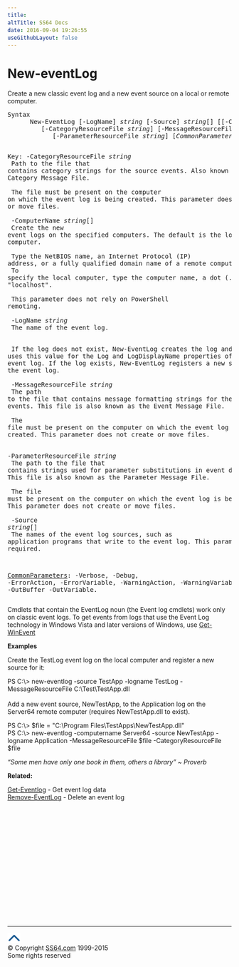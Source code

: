 ```yaml
---
title:
altTitle: SS64 Docs
date: 2016-09-04 19:26:55
useGithubLayout: false
---
```

<!-- #BeginLibraryItem "/Library/head_ps.lbi" --><!-- #EndLibraryItem --><h1>New-eventLog</h1> 
<p> Create a new classic event log and a new event source on a local or remote computer.</p>
<pre>Syntax
      New-EventLog [-LogName] <i>string</i> [-Source] <i>string</i>[] [[-ComputerName] <i>string</i>[]]
         [-CategoryResourceFile <i>string</i>] [-MessageResourceFile <i>string</i>]
            [-ParameterResourceFile <i>string</i>] [<i>CommonParameters</i>]

Key:
   -CategoryResourceFile <i>string</i><br>       Path to the file that contains category strings for the source events.
       Also known as the Category Message File.<br>        <br>       The file must be present on the computer on which the event log is being
       created. This parameter does not create or move files.<br>        <br>   -ComputerName <i>string</i>[]<br>       Create the new event logs on the specified computers.
       The default is the local computer.<br>        <br>       Type the NetBIOS name, an Internet Protocol (IP) address, or a fully qualified
       domain name of a remote computer.<br>       To specify the local computer, type the computer name, a dot (.), or "localhost".<br>        <br>       This parameter does not rely on PowerShell remoting.<br>        <br>   -LogName <i>string</i><br>       The name of the event log. <br>        <br>       If the log does not exist, New-EventLog creates the log and uses this
       value for the Log and LogDisplayName properties of the new event log.
       If the log exists, New-EventLog registers a new source for the event log.<br>        <br>   -MessageResourceFile <i>string</i><br>       The path to the file that contains message formatting strings for the
       source events. This file is also known as the Event Message File.<br>        <br>       The file must be present on the computer on which the event log is being
       created. This parameter does not create or move files.<br>        <br>   -ParameterResourceFile <i>string</i><br>       The path to the file that contains strings used for parameter
       substitutions in event descriptions. 
       This file is also known as the Parameter Message File.<br>        <br>       The file must be present on the computer on which the event log is being
       created. This parameter does not create or move files.<br>        <br>   -Source <i>string</i>[]<br>       The names of the event log sources, such as application programs that
       write to the event log. This parameter is required.

   <a href="common.html">CommonParameters</a>:
       -Verbose, -Debug, -ErrorAction, -ErrorVariable, -WarningAction, -WarningVariable,
       -OutBuffer -OutVariable.</pre>
<p>
  Cmdlets that contain the EventLog noun (the Event log cmdlets) work only on classic event logs. To get events from logs that use the  Event Log technology in Windows Vista and later versions of Windows, use <a href="get-winevent.html">Get-WinEvent</a></p>
<p><b>Examples</b></p>
<p>Create the TestLog event log on the local computer and register a new source for it:</p>
<p><span class="code">PS C:\&gt; new-eventlog -source TestApp -logname TestLog -MessageResourceFile C:\Test\TestApp.dll</span><br>
  <br>
  Add a new event source, NewTestApp, to the Application log on the Server64 remote computer (requires NewTestApp.dll to exist).</p>
<p class="code">PS C:\&gt; $file = "C:\Program Files\TestApps\NewTestApp.dll"<br>
PS C:\&gt; new-eventlog -computername Server64 -source NewTestApp -logname Application -MessageResourceFile $file -CategoryResourceFile $file</p>
<p class="quote"><i>“Some men have only one book in them, others a library” ~ Proverb</i></p>
<p><b>Related:</b></p>
<p>  <a href="get-eventlog.html">Get-Eventlog</a> - Get event log data <br>
<a href="remove-eventlog.html">Remove-EventLog</a> - Delete an event log</p><!-- #BeginLibraryItem "/Library/foot_ps.lbi" --><p><script async="" src="//pagead2.googlesyndication.com/pagead/js/adsbygoogle.js"></script>
<!-- PowerShell300 -->
<ins class="adsbygoogle" style="display:inline-block;width:300px;height:250px" data-ad-client="ca-pub-6140977852749469" data-ad-slot="6253539900"></ins>
<script>
(adsbygoogle = window.adsbygoogle || []).push({});
</script></p>
<hr>
<div id="bl" class="footer"><a href="#"><img src="../images/top.png" width="30" height="22" alt="Back to the Top"></a></div>
<div id="br" class="footer, tagline">© Copyright <a href="http://ss64.com/">SS64.com</a> 1999-2015<br>
Some rights reserved</div><!-- #EndLibraryItem -->


